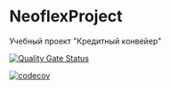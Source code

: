 # NeoflexProject
Учебный проект "Кредитный конвейер"

[![Quality Gate Status](https://sonarcloud.io/api/project_badges/measure?project=olKirp_NeoflexProject&metric=alert_status)](https://sonarcloud.io/summary/new_code?id=olKirp_NeoflexProject)

[![codecov](https://codecov.io/gh/olKirp/NeoflexProject/graph/badge.svg?token=3K23QAU7AR)](https://codecov.io/gh/olKirp/NeoflexProject)
